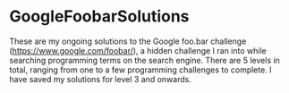 # GoogleFoobarSolutions

These are my ongoing solutions to the Google foo.bar challenge (https://www.google.com/foobar/), 
a hidden challenge I ran into while searching programming terms on the search engine. There are
5 levels in total, ranging from one to a few programming challenges to complete. I have saved my solutions
for level 3 and onwards.
